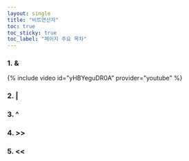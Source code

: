 ```yaml
---
layout: single
title: "비트연산자"
toc: true
toc_sticky: true
toc_label: "페이지 주요 목차"
---
```


### 1. &
{% include video id="yHBYeguDR0A" provider="youtube" %}

### 2. |

### 3. ^

### 4. >>

### 5. <<
